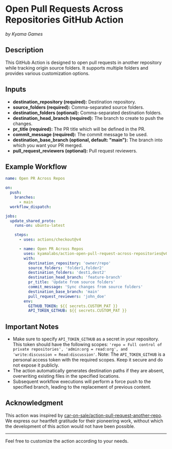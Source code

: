 # Open Pull Requests Across Repositories GitHub Action
*by Kyama Games*

## Description

This GitHub Action is designed to open pull requests in another repository while tracking origin source folders. It supports multiple folders and provides various customization options.

## Inputs

- **destination_repository (required):** Destination repository.
- **source_folders (required):** Comma-separated source folders.
- **destination_folders (optional):** Comma-separated destination folders.
- **destination_head_branch (required):** The branch to create to push the changes.
- **pr_title (required):** The PR title which will be defined in the PR.
- **commit_message (required):** The commit message to be used.
- **destination_base_branch (optional, default: "main"):** The branch into which you want your PR merged.
- **pull_request_reviewers (optional):** Pull request reviewers.

## Example Workflow

```yaml
name: Open PR Across Repos

on:
  push:
    branches:
      - main
  workflow_dispatch:

jobs:
  update_shared_proto:
    runs-on: ubuntu-latest

    steps:
      - uses: actions/checkout@v4

      - name: Open PR Across Repos
        uses: kyamalabs/action-open-pull-request-across-repositories@v0.1.23
        with:
          destination_repository: 'owner/repo'
          source_folders: 'folder1,folder2'
          destination_folders: 'dest1,dest2'
          destination_head_branch: 'feature-branch'
          pr_title: 'Update from source folders'
          commit_message: 'Sync changes from source folders'
          destination_base_branch: 'main'
          pull_request_reviewers: 'john_doe'
        env:
          GITHUB_TOKEN: ${{ secrets.CUSTOM_PAT }}
          API_TOKEN_GITHUB: ${{ secrets.CUSTOM_PAT }}
```

## Important Notes

- Make sure to specify `API_TOKEN_GITHUB` as a secret in your repository. This token should have the following scopes: `'repo = Full control of private repositories', 'admin:org = read:org', and 'write:discussion = Read:discussion'`.
Note: The `API_TOKEN_GITHUB` is a personal access token with the required scopes. Keep it secure and do not expose it publicly.
- The action automatically generates destination paths if they are absent, overwriting existing files in the specified locations.
- Subsequent workflow executions will perform a force push to the specified branch, leading to the replacement of previous content.

## Acknowledgment

This action was inspired by [car-on-sale/action-pull-request-another-repo](https://github.com/car-on-sale/action-pull-request-another-repo/). We express our heartfelt gratitude for their pioneering work, without which the development of this action would not have been possible.

---
Feel free to customize the action according to your needs.
